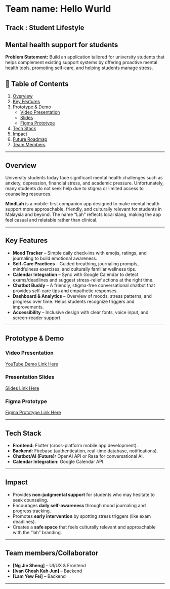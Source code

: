 # Team name: Hello Wurld
## Track : Student Lifestyle
## Mental health support for students

**Problem Statement:** 
Build an application tailored for university students that helps complement existing support systems by offering proactive mental health tools, promoting self-care, and helping students manage stress.

## 📑 Table of Contents
1. [Overview](#-overview)  
2. [Key Features](#-key-features)  
3. [Prototype & Demo](#-prototype--demo)  
   - [Video Presentation](#-video-presentation)  
   - [Slides](#-presentation-slides)  
   - [Figma Prototype](#-figma-prototype)  
4. [Tech Stack](#-tech-stack)  
5. [Impact](#-impact)  
6. [Future Roadmap](#-future-roadmap)  
7. [Team Members](#-team-members)  

---

##  Overview
University students today face significant mental health challenges such as anxiety, depression, financial stress, and academic pressure. Unfortunately, many students do not seek help due to stigma or limited access to counseling resources.  

**MindLah** is a mobile-first companion app designed to make mental health support more approachable, friendly, and culturally relevant for students in Malaysia and beyond. The name “Lah” reflects local slang, making the app feel casual and relatable rather than clinical.  

---

##  Key Features
-  **Mood Tracker** – Simple daily check-ins with emojis, ratings, and journaling to build emotional awareness.  
-  **Self-Care Practices** – Guided breathing, journaling prompts, mindfulness exercises, and culturally familiar wellness tips.  
-  **Calendar Integration** – Sync with Google Calendar to detect exams/deadlines and suggest stress-relief actions at the right time.  
-  **Chatbot Buddy** – A friendly, stigma-free conversational chatbot that provides self-care tips and empathetic responses.  
-  **Dashboard & Analytics** – Overview of moods, stress patterns, and progress over time. Helps students recognize triggers and improvements.  
-  **Accessibility** – Inclusive design with clear fonts, voice input, and screen-reader support.  

---

##  Prototype & Demo

###  Video Presentation  
 [YouTube Demo Link Here](https://youtu.be/LiDxkq4r2e4)  

###  Presentation Slides  
 [Slides Link Here](https://www.canva.com/design/DAGx-9aaM0k/Q_oXlKpKZ_CyiggLRsPFpw/edit?utm_content=DAGx-9aaM0k&utm_campaign=designshare&utm_medium=link2&utm_source=sharebutton)  

###  Figma Prototype  
 [Figma Prototype Link Here](https://www.figma.com/make/aiCWRahZlInSBf6zbkrriW/Mental-Health-Mobile-App?node-id=0-1&t=EMMgCFKpj87R5sG5-1)  

---

##  Tech Stack
- **Frontend:** Flutter (cross-platform mobile app development).  
- **Backend:** Firebase (authentication, real-time database, notifications).  
- **Chatbot/AI (Future):** OpenAI API or Rasa for conversational AI.  
- **Calendar Integration:** Google Calendar API.  

---

##  Impact
- Provides **non-judgmental support** for students who may hesitate to seek counseling.  
- Encourages **daily self-awareness** through mood journaling and progress tracking.  
- Promotes **early intervention** by spotting stress triggers (like exam deadlines).  
- Creates a **safe space** that feels culturally relevant and approachable with the “lah” branding.  

---

##  Team members/Collaborator
- **[Ng Jie Sheng]** – UI/UX & Frontend 
- **[Ivan Cheah Kah Jun]** – Backend  
- **[Lam Yew Fei]** – Backend

---


